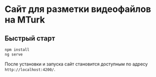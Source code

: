 # Сайт для разметки видеофайлов на MTurk

## Быстрый старт

```sh
npm install
ng serve
```

После установки и запуска сайт становится доступным по адресу `http://localhost:4200/`.